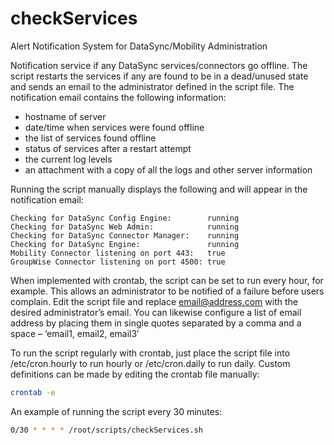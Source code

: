 # checkServices
Alert Notification System for DataSync/Mobility Administration

Notification service if any DataSync services/connectors go offline. The script restarts the services if any are found to be in a dead/unused state and sends an email to the administrator defined in the script file. The notification email contains the following information:
<ul>
<li>hostname of server</li>
<li>date/time when services were found offline</li>
<li>the list of services found offline</li>
<li>status of services after a restart attempt</li>
<li>the current log levels</li>
<li>an attachment with a copy of all the logs and other server information</li>
</ul>
Running the script manually displays the following and will appear in the notification email:

```
Checking for DataSync Config Engine:        running
Checking for DataSync Web Admin:            running
Checking for DataSync Connector Manager:    running
Checking for DataSync Engine:               running
Mobility Connector listening on port 443:   true
GroupWise Connector listening on port 4500: true
```

When implemented with crontab, the script can be set to run every hour, for example. This allows an administrator to be notified of a failure before users complain. Edit the script file and replace email@address.com with the desired administrator’s email. You can likewise configure a list of email address by placing them in single quotes separated by a comma and a space – ‘email1, email2, email3′

To run the script regularly with crontab, just place the script file into /etc/cron.hourly to run hourly or /etc/cron.daily to run daily. Custom definitions can be made by editing the crontab file manually:

```bash
crontab -e
```

An example of running the script every 30 minutes:
```bash
0/30 * * * * /root/scripts/checkServices.sh
```
